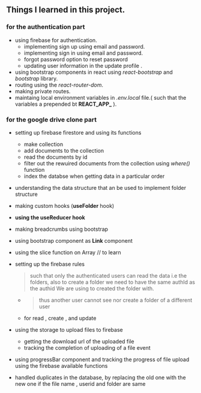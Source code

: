 ## Things I learned in this project.

### for the authentication part
- using firebase for authentication.
    - implementing sign up using email and password.
    - implementing sign in using email and password.
    - forgot password option to reset password
    - updating user information in the update profile .
- using bootstrap components in react using _react-bootstrap_ and _bootstrap_ library.
- routing using the _react-router-dom_.
- making private routes.
- maintaing local environment variables in _.env.local_ file.( such that the variables a prepended bt **REACT_APP_** ).


### for the google drive clone part

- setting up firebase firestore and using its functions
    - make collection 
    - add documents to the collection
    - read the documents by id
    - filter out the rewuired documents from the collection using _where()_ function
    - index the databse when getting data in a particular order
- understanding the data structure that an be used to implement folder structure
- making custom hooks (__useFolder__ hook)
- __using the useReducer hook__ 
- making breadcrumbs using bootstrap
- using bootstrap component as __Link__ component 
- using the slice function on Array    // to learn 


- setting up the firebase rules
    > such that only the authenticated users can read the data i.e the folders, also to create a folder we need to have the same authId as the authid We are using to created the folder with. 
    
    - >thus another user cannot see nor create a folder of a different user

    - for read , create , and update 

- using the storage to upload files to firebase
    - getting the download url of the uploaded file
    - tracking the completion of uploading of a file event

- using progressBar component and tracking the progress of file upload using the firebase available functions

- handled duplicates in the database, by replacing the old one with the new one if the file name , userid and folder are same 
